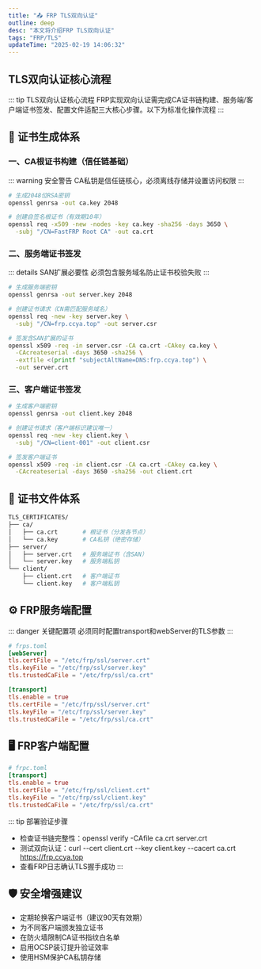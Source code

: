 ```yaml
---
title: "📤 FRP TLS双向认证"
outline: deep
desc: "本文将介绍FRP TLS双向认证"
tags: "FRP/TLS"
updateTime: "2025-02-19 14:06:32"
---
```


## TLS双向认证核心流程

::: tip TLS双向认证核心流程
FRP实现双向认证需完成CA证书链构建、服务端/客户端证书签发、配置文件适配三大核心步骤。以下为标准化操作流程
:::

## 🔐 证书生成体系

### 一、CA根证书构建（信任链基础）
::: warning 安全警告
CA私钥是信任链核心，必须离线存储并设置访问权限
:::

```bash
# 生成2048位RSA密钥
openssl genrsa -out ca.key 2048

# 创建自签名根证书（有效期10年）
openssl req -x509 -new -nodes -key ca.key -sha256 -days 3650 \
  -subj "/CN=FastFRP Root CA" -out ca.crt
```

### 二、服务端证书签发
::: details SAN扩展必要性
必须包含服务域名防止证书校验失败
:::

```bash
# 生成服务端密钥
openssl genrsa -out server.key 2048

# 创建证书请求（CN需匹配服务域名）
openssl req -new -key server.key \
  -subj "/CN=frp.ccya.top" -out server.csr

# 签发含SAN扩展的证书
openssl x509 -req -in server.csr -CA ca.crt -CAkey ca.key \
  -CAcreateserial -days 3650 -sha256 \
  -extfile <(printf "subjectAltName=DNS:frp.ccya.top") \
  -out server.crt
```

### 三、客户端证书签发
```bash
# 生成客户端密钥
openssl genrsa -out client.key 2048

# 创建证书请求（客户端标识建议唯一）
openssl req -new -key client.key \
  -subj "/CN=client-001" -out client.csr

# 签发客户端证书
openssl x509 -req -in client.csr -CA ca.crt -CAkey ca.key \
  -CAcreateserial -days 3650 -sha256 -out client.crt
```
## 📁 证书文件体系
```bash
TLS_CERTIFICATES/
├── ca/
│   ├── ca.crt       # 根证书（分发各节点）
│   └── ca.key       # CA私钥（绝密存储）
├── server/
│   ├── server.crt   # 服务端证书（含SAN）
│   └── server.key   # 服务端私钥
└── client/
    ├── client.crt   # 客户端证书
    └── client.key   # 客户端私钥
```

## ⚙️ FRP服务端配置
::: danger 关键配置项
必须同时配置transport和webServer的TLS参数
:::

```toml
# frps.toml
[webServer]
tls.certFile = "/etc/frp/ssl/server.crt"
tls.keyFile = "/etc/frp/ssl/server.key"
tls.trustedCaFile = "/etc/frp/ssl/ca.crt"

[transport]
tls.enable = true
tls.certFile = "/etc/frp/ssl/server.crt"
tls.keyFile = "/etc/frp/ssl/server.key"
tls.trustedCaFile = "/etc/frp/ssl/ca.crt"
```
## 🖥️ FRP客户端配置
```toml
# frpc.toml
[transport]
tls.enable = true
tls.certFile = "/etc/frp/ssl/client.crt"
tls.keyFile = "/etc/frp/ssl/client.key"
tls.trustedCaFile = "/etc/frp/ssl/ca.crt"
```
::: tip 部署验证步骤
- 检查证书链完整性：openssl verify -CAfile ca.crt server.crt
- 测试双向认证：curl --cert client.crt --key client.key --cacert ca.crt https://frp.ccya.top
- 查看FRP日志确认TLS握手成功
:::

## 🛡️ 安全增强建议
- 定期轮换客户端证书（建议90天有效期）
- 为不同客户端颁发独立证书
- 在防火墙限制CA证书指纹白名单
- 启用OCSP装订提升验证效率
- 使用HSM保护CA私钥存储